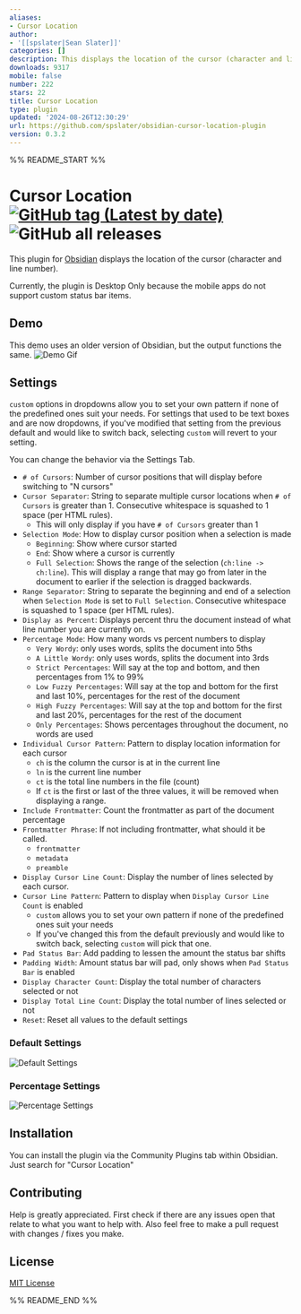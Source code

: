```yaml
---
aliases:
- Cursor Location
author:
- '[[spslater|Sean Slater]]'
categories: []
description: This displays the location of the cursor (character and line number).
downloads: 9317
mobile: false
number: 222
stars: 22
title: Cursor Location
type: plugin
updated: '2024-08-26T12:30:29'
url: https://github.com/spslater/obsidian-cursor-location-plugin
version: 0.3.2
---
```


%% README_START %%

# Cursor Location [![GitHub tag (Latest by date)](https://img.shields.io/github/v/tag/spslater/obsidian-cursor-location-plugin)](https://github.com/spslater/obsidian-cursor-location-plugin/releases) ![GitHub all releases](https://img.shields.io/github/downloads/spslater/obsidian-cursor-location-plugin/total)
This plugin for [Obsidian](https://obsidian.md/) displays the location of the
cursor (character and line number).

Currently, the plugin is Desktop Only because the mobile apps do not support custom status bar items.

## Demo
This demo uses an older version of Obsidian, but the output functions the same.
![Demo Gif](https://raw.githubusercontent.com/spslater/obsidian-cursor-location-plugin/HEAD/demo.gif)

## Settings
`custom` options in dropdowns allow you to set your own pattern if none of the predefined ones suit your needs. For settings that used to be text boxes and are now dropdowns, if you've modified that setting from the previous default and would like to switch back, selecting `custom` will revert to your setting.

You can change the behavior via the Settings Tab.
- `# of Cursors`: Number of cursor positions that will display before switching
    to "N cursors"
- `Cursor Separator`: String to separate multiple cursor locations when
    `# of Cursors` is greater than 1. Consecutive whitespace is squashed to 1
    space (per HTML rules).
  - This will only display if you have `# of Cursors` greater than 1
- `Selection Mode`: How to display cursor position when a selection is made
  - `Beginning`: Show where cursor started
  - `End`: Show where a cursor is currently
  - `Full Selection`: Shows the range of the selection (`ch:line -> ch:line`).
      This will display a range that may go from later in the document to earlier
      if the selection is dragged backwards.
- `Range Separator`: String to separate the beginning and end of a selection
    when `Selection Mode` is set to `Full Selection`. Consecutive whitespace is
    squashed to 1 space (per HTML rules).
- `Display as Percent`: Displays percent thru the document instead of what line
  number you are currently on.
- `Percentage Mode`: How many words vs percent numbers to display
  - `Very Wordy`: only uses words, splits the document into 5ths
  - `A Little Wordy`: only uses words, splits the document into 3rds
  - `Strict Percentages`: Will say at the top and bottom,
      and then percentages from 1% to 99%
  - `Low Fuzzy Percentages`: Will say at the top and bottom for the first
      and last 10%, percentages for the rest of the document
  - `High Fuzzy Percentages`: Will say at the top and bottom for the first
      and last 20%, percentages for the rest of the document
  - `Only Percentages`: Shows percentages throughout the document, no words are used
- `Individual Cursor Pattern`: Pattern to display location information for each cursor
  - `ch` is the column the cursor is at in the current line
  - `ln` is the current line number
  - `ct` is the total line numbers in the file (count)
  - If `ct` is the first or last of the three values, it will be removed when
    displaying a range.
- `Include Frontmatter`: Count the frontmatter as part of the document percentage
- `Frontmatter Phrase`: If not including frontmatter, what should it be called.
  - `frontmatter`
  - `metadata`
  - `preamble`
- `Display Cursor Line Count`: Display the number of lines selected by each cursor.
- `Cursor Line Pattern`: Pattern to display when `Display Cursor Line Count` is enabled
  - `custom` allows you to set your own pattern if none of the predefined ones
    suit your needs
  - If you've changed this from the default previously and would like to switch back,
    selecting `custom` will pick that one.
- `Pad Status Bar`: Add padding to lessen the amount the status bar shifts
- `Padding Width`: Amount status bar will pad, only shows
    when `Pad Status Bar` is enabled
- `Display Character Count`: Display the total number of characters selected or not
- `Display Total Line Count`: Display the total number of lines selected or not
- `Reset`: Reset all values to the default settings

### Default Settings
![Default Settings](https://raw.githubusercontent.com/spslater/obsidian-cursor-location-plugin/HEAD/defaults.png)

### Percentage Settings
![Percentage Settings](https://raw.githubusercontent.com/spslater/obsidian-cursor-location-plugin/HEAD/percentage.png)

## Installation
You can install the plugin via the Community Plugins tab within Obsidian.
Just search for "Cursor Location"

## Contributing
Help is greatly appreciated. First check if there are any issues open that
relate to what you want to help with. Also feel free to make a pull request
with changes / fixes you make.

## License
[MIT License](https://opensource.org/licenses/MIT)


%% README_END %%